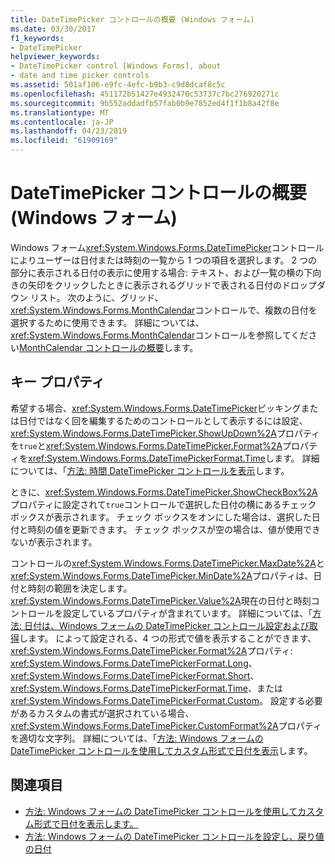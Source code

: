 ```yaml
---
title: DateTimePicker コントロールの概要 (Windows フォーム)
ms.date: 03/30/2017
f1_keywords:
- DateTimePicker
helpviewer_keywords:
- DateTimePicker control [Windows Forms], about
- date and time picker controls
ms.assetid: 501af106-e9fc-4efc-b9b3-c9d8dcaf8c5c
ms.openlocfilehash: 451172b51427e4932470c53737c7bc276920271c
ms.sourcegitcommit: 9b552addadfb57fab0b9e7852ed4f1f1b8a42f8e
ms.translationtype: MT
ms.contentlocale: ja-JP
ms.lasthandoff: 04/23/2019
ms.locfileid: "61909169"
---
```

# <a name="datetimepicker-control-overview-windows-forms"></a>DateTimePicker コントロールの概要 (Windows フォーム)
Windows フォーム<xref:System.Windows.Forms.DateTimePicker>コントロールによりユーザーは日付または時刻の一覧から 1 つの項目を選択します。 2 つの部分に表示される日付の表示に使用する場合: テキスト、および一覧の横の下向きの矢印をクリックしたときに表示されるグリッドで表される日付のドロップダウン リスト。 次のように、グリッド、<xref:System.Windows.Forms.MonthCalendar>コントロールで、複数の日付を選択するために使用できます。 詳細については、<xref:System.Windows.Forms.MonthCalendar>コントロールを参照してください[MonthCalendar コントロールの概要](monthcalendar-control-overview-windows-forms.md)します。  
  
## <a name="key-properties"></a>キー プロパティ  
 希望する場合、<xref:System.Windows.Forms.DateTimePicker>ピッキングまたは日付ではなく回を編集するためのコントロールとして表示するには設定、<xref:System.Windows.Forms.DateTimePicker.ShowUpDown%2A>プロパティを`true`と<xref:System.Windows.Forms.DateTimePicker.Format%2A>プロパティを<xref:System.Windows.Forms.DateTimePickerFormat.Time>します。 詳細については、「[方法: 時間 DateTimePicker コントロールを表示](how-to-display-time-with-the-datetimepicker-control.md)します。  
  
 ときに、<xref:System.Windows.Forms.DateTimePicker.ShowCheckBox%2A>プロパティに設定されて`true`コントロールで選択した日付の横にあるチェック ボックスが表示されます。 チェック ボックスをオンにした場合は、選択した日付と時刻の値を更新できます。 チェック ボックスが空の場合は、値が使用できないが表示されます。  
  
 コントロールの<xref:System.Windows.Forms.DateTimePicker.MaxDate%2A>と<xref:System.Windows.Forms.DateTimePicker.MinDate%2A>プロパティは、日付と時刻の範囲を決定します。 <xref:System.Windows.Forms.DateTimePicker.Value%2A>現在の日付と時刻コントロールを設定しているプロパティが含まれています。 詳細については、「[方法: 日付は、Windows フォームの DateTimePicker コントロール設定および取得](how-to-set-and-return-dates-with-the-windows-forms-datetimepicker-control.md)します。 によって設定される、4 つの形式で値を表示することができます、<xref:System.Windows.Forms.DateTimePicker.Format%2A>プロパティ: <xref:System.Windows.Forms.DateTimePickerFormat.Long>、 <xref:System.Windows.Forms.DateTimePickerFormat.Short>、 <xref:System.Windows.Forms.DateTimePickerFormat.Time>、または<xref:System.Windows.Forms.DateTimePickerFormat.Custom>。 設定する必要があるカスタムの書式が選択されている場合、<xref:System.Windows.Forms.DateTimePicker.CustomFormat%2A>プロパティを適切な文字列。 詳細については、「[方法: Windows フォームの DateTimePicker コントロールを使用してカスタム形式で日付を表示](display-a-date-in-a-custom-format-with-wf-datetimepicker-control.md)します。  
  
## <a name="see-also"></a>関連項目

- [方法: Windows フォームの DateTimePicker コントロールを使用してカスタム形式で日付を表示します。](display-a-date-in-a-custom-format-with-wf-datetimepicker-control.md)
- [方法: Windows フォームの DateTimePicker コントロールを設定し、戻り値の日付](how-to-set-and-return-dates-with-the-windows-forms-datetimepicker-control.md)
